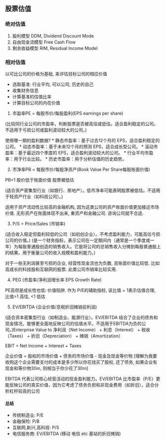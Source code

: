 ## 股票估值
### 绝对估值
1. 股利模型 DDM, Dividend Discount Mode
2. 自由现金流模型 Free Cash Flow
3. 剩余收益模型 RIM, Residual Income Model
### 相对估值
以可比公司的价格为基础, 来评估目标公司的相应价值
* 选取基准: 行业平均, 可以公司, 历史的自己
* 收集财务信息
* 计算基准的估值比率
* 计算目标公司的内在价值

1. 市盈率PE = 每股市价/每股盈利(EPS earnings per share)

(比较同行业公司的市盈率，判断股票是否被高估或低估。适合盈利稳定的公司。不适用于亏损公司或盈利波动较大的公司。)

使用哪一期的盈利数据?
    * 静态市盈率：基于过去12个月的 EPS，适合盈利稳定的公司。
    * 动态市盈率：基于未来12个月的预测 EPS，适合成长型公司。
    * 滚动市盈率：基于最近四个季度的 EPS，适合盈利波动较大的公司。
    * 行业平均市盈率：用于行业比较。
    * 历史市盈率：用于分析估值的历史趋势。

2. 市净率PB = 每股市价/每股净资产(Book Value Per Share每股账面价值)

PB<1 股价低于账面价值 股票被低估

(适合资产密集型行业（如银行、房地产）。低市净率可能表明股票被低估。不适用于轻资产行业（如科技公司）。)

适用于资产流动性比较高的金融机构, 因为这类公司的资产账面价值更加接近市场价值. 无形资产在账面体现不出来, 重资产和金融公司. 咨询公司就不合适.

3. P/S = Price/Sales (市销率)

(适合收入稳定但盈利较低的公司（如初创企业）。不考虑盈利能力，可能高估亏损公司的价值。)
(是一个财务指标，表示公司在一定期间内（通常是一个季度或一年）为每股普通股创造的销售收入。它是将公司的总销售收入分摊到每股普通股上的结果，用于衡量公司的收入规模和盈利能力。)

对于一些无利润甚至亏损的企业, 经营性现金流也为负数, 且账面价值比较低. 比如高成长的科技股和互联网的股票. 此类公司市销率比较实用. 

4. PEG (市盈率/净利润增长率 EPS Growth Rate) 

PE高但是成长性也低: 价值陷阱. 作为 P/E的辅助指标, 该比值 = 1表示估值合理, 比值>1 高估, <1 低估


5. EV/EBITDA (企业价值/息税折旧摊销前利润) 

(适合资本密集型行业（如制造业、能源行业）。EV/EBITDA 结合了企业的债务和现金情况，能够更全面地反映公司的估值水平。不适用于EBITDA为负的公司。)Enterprise Value to 净利润（Net Income） + 利息（Interest） + 税收（Taxes） + 折旧（Depreciation） + 摊销（Amortization）

EBIT = Net Income + Interest + Taxes

企业价值 = 股权的市场价值 + 债务的市场价值 - 现金及现金等价物 [理解为我要收购这个企业需要支付的成本是多少所以你花钱买了股权, 还了债务, 如果企业有现金和等价物30m, 则相当于你少花了30m]

EBITDA 代表公司核心经营活动的现金盈利能力。EV/EBITDA 比市盈率（P/E）更能反映公司的真实价值，因为它考虑了债务负担和非现金费用（如折旧），适合分析杠杆较高的公司
#### 总结
* 传统制造业: P/E
* 金融保险: P/B
* 互联网,新兴,高科技: P/S
* 电信服务商: EV/EBITDA (移动 电信 etc 基站的折旧摊销)